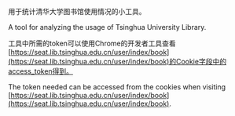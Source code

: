 用于统计清华大学图书馆使用情况的小工具。

A tool for analyzing the usage of Tsinghua University Library.

工具中所需的token可以使用Chrome的开发者工具查看[https://seat.lib.tsinghua.edu.cn/user/index/book](https://seat.lib.tsinghua.edu.cn/user/index/book)的Cookie字段中的access_token得到。

The token needed can be accessed from the cookies when visiting [https://seat.lib.tsinghua.edu.cn/user/index/book](https://seat.lib.tsinghua.edu.cn/user/index/book).
